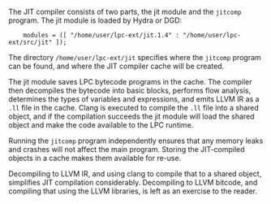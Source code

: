 The JIT compiler consists of two parts, the jit module and the `jitcomp`
program.  The jit module is loaded by Hydra or DGD:
```
    modules = ([ "/home/user/lpc-ext/jit.1.4" : "/home/user/lpc-ext/src/jit" ]);
```
The directory `/home/user/lpc-ext/jit` specifies where the `jitcomp` program
can be found, and where the JIT compiler cache will be created.

The jit module saves LPC bytecode programs in the cache.  The compiler then
decompiles the bytecode into basic blocks, performs flow analysis,
determines the types of variables and expressions, and emits LLVM IR as a `.ll`
file in the cache.  Clang is executed to compile the `.ll` file into a shared
object, and if the compilation succeeds the jit module will load the shared
object and make the code available to the LPC runtime.

Running the `jitcomp` program independently ensures that any memory leaks and
crashes will not affect the main program.  Storing the JIT-compiled objects in
a cache makes them available for re-use.

Decompiling to LLVM IR, and using clang to compile that to a shared object,
simplifies JIT compilation considerably.  Decompiling to LLVM bitcode, and
compiling that using the LLVM libraries, is left as an exercise to the reader.
